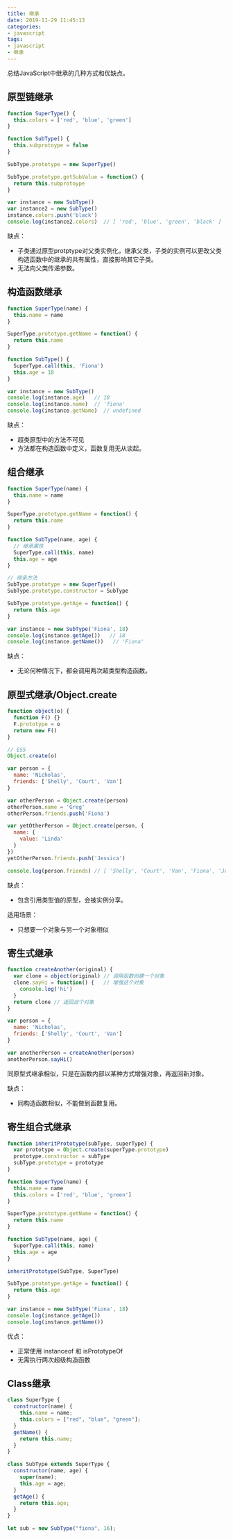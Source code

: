 ```yaml
---
title: 继承
date: 2019-11-29 11:45:13
categories:
- javascript
tags:
- javascript
- 继承
---
```

总结JavaScript中继承的几种方式和优缺点。

## 原型链继承

```javascript
function SuperType() {
  this.colors = ['red', 'blue', 'green']
}

function SubType() {
  this.subprotoype = false
}

SubType.prototype = new SuperType()

SubType.prototype.getSubValue = function() {
  return this.subprotoype
}

var instance = new SubType()
var instance2 = new SubType()
instance.colors.push('black')
console.log(instance2.colors)  // [ 'red', 'blue', 'green', 'black' ]
```

缺点：

- 子类通过原型protptype对父类实例化，继承父类，子类的实例可以更改父类构造函数中的继承的共有属性，直接影响其它子类。
- 无法向父类传递参数。

## 构造函数继承

```javascript
function SuperType(name) {
  this.name = name
}

SuperType.prototype.getName = function() {
  return this.name
}

function SubType() {
  SuperType.call(this, 'Fiona')
  this.age = 18
}

var instance = new SubType()
console.log(instance.age)   // 18
console.log(instance.name)  // 'fiona'
console.log(instance.getName)  // undefined
```

缺点：

- 超类原型中的方法不可见
- 方法都在构造函数中定义，函数复用无从谈起。

## 组合继承

```javascript
function SuperType(name) {
  this.name = name
}

SuperType.prototype.getName = function() {
  return this.name
}

function SubType(name, age) {
  // 继承属性
  SuperType.call(this, name)
  this.age = age
}

// 继承方法
SubType.prototype = new SuperType()
SubType.prototype.constructor = SubType

SubType.prototype.getAge = function() {
  return this.age
}

var instance = new SubType('Fiona', 18)
console.log(instance.getAge())   // 18
console.log(instance.getName())   // 'Fiona'
```

缺点：

- 无论何种情况下，都会调用两次超类型构造函数。

## 原型式继承/Object.create

```javascript
function object(o) {
  function F() {}
  F.prototype = o
  return new F()
}

// ES5
Object.create(o)

var person = {
  name: 'Nicholas',
  friends: ['Shelly', 'Court', 'Van']
}

var otherPerson = Object.create(person)
otherPerson.name = 'Greg'
otherPerson.friends.push('Fiona')

var yetOtherPerson = Object.create(person, {
  name: {
    value: 'Linda'
  }
})
yetOtherPerson.friends.push('Jessica')

console.log(person.friends) // [ 'Shelly', 'Court', 'Van', 'Fiona', 'Jessica' ]
```

缺点：

- 包含引用类型值的原型，会被实例分享。

适用场景：

- 只想要一个对象与另一个对象相似

## 寄生式继承

```javascript
function createAnother(original) {
  var clone = object(original) // 调用函数创建一个对象
  clone.sayHi = function() {   // 增强这个对象
    console.log('hi')
  }
  return clone // 返回这个对象
}

var person = {
  name: 'Nicholas',
  friends: ['Shelly', 'Court', 'Van']
}

var anotherPerson = createAnother(person)
anotherPerson.sayHi()
```

同原型式继承相似，只是在函数内部以某种方式增强对象，再返回新对象。

缺点：

- 同构造函数相似，不能做到函数复用。

## 寄生组合式继承

```javascript
function inheritPrototype(subType, superType) {
  var prototype = Object.create(superType.prototype)
  prototype.constructor = subType
  subType.prototype = prototype
}

function SuperType(name) {
  this.name = name
  this.colors = ['red', 'blue', 'green']
}

SuperType.prototype.getName = function() {
  return this.name
}

function SubType(name, age) {
  SuperType.call(this, name)
  this.age = age
}

inheritPrototype(SubType, SuperType)

SubType.prototype.getAge = function() {
  return this.age
}

var instance = new SubType('Fiona', 18)
console.log(instance.getAge())
console.log(instance.getName())
```

优点：

- 正常使用 instanceof 和 isPrototypeOf
- 无需执行两次超级构造函数

## Class继承

```javascript
class SuperType {
  constructor(name) {
    this.name = name;
    this.colors = ["red", "blue", "green"];
  }
  getName() {
    return this.name;
  }
}

class SubType extends SuperType {
  constructor(name, age) {
    super(name);
    this.age = age;
  }
  getAge() {
    return this.age;
  }
}

let sub = new SubType("fiona", 16);
```
